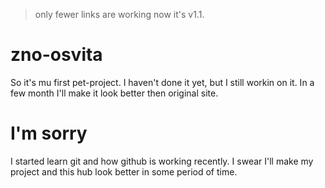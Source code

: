 > only fewer links are working now it's v1.1.

# zno-osvita
So it's mu first pet-project. I haven't done it yet, but I still workin on it. In a few month I'll make it look better then original site.

# I'm sorry
I started learn git and how github is working recently. I swear I'll make my project and this hub look better in some period of time.
